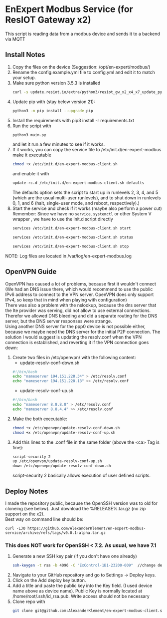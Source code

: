 # EnExpert Modbus Service (for ResIOT Gateway x2)

This script is reading data from a modbus device and sends it to a backend via MQTT

## Install Notes

1. Copy the files on the device (Suggestion: /opt/en-expert/modbus/)
2. Rename the config.example.yml file to config.yml and edit it to match your setup.
3. Make sure python version 3.5.3 is installed
    ```bash
    curl -s update.resiot.io/extra/python3/resiot_gw_x2_x4_x7_update_python_to_353.sh | bash
4. Update pip with (stay below version 21):
    ```bash
    python3 -m pip install --upgrade pip
   ```
5. Install the requirements with pip3 install -r requirements.txt
6. Run the script with
   ```bash
   python3 main.py
   ```
   and let it run a few minutes to see if it works.
7. If it works, you can copy the service file to /etc/init.d/en-expert-modbus make it executable
   ```bash
   chmod +x /etc/init.d/en-expert-modbus-client.sh
   ```
   and enable it with
   ```bash
   update-rc.d /etc/init.d/en-expert-modbus-client.sh defaults
   ```
   The defaults option sets the script to start up in runlevels 2, 3, 4, and 5 (which are the usual multi-user
   runlevels), and to shut down in runlevels 0, 1, and 6 (halt, single-user mode, and reboot, respectively).)
8. Start the service and check if it works (maybe also perform a power cut) <br>
   Remember: Since we have no `service`, `systemctl` or other System V wrapper , we have to use the init.d script
   directly
   ```bash
   services /etc/init.d/en-expert-modbus-client.sh start
   ```
   ```bash
   services /etc/init.d/en-expert-modbus-client.sh status
   ```
   ```bash
   services /etc/init.d/en-expert-modbus-client.sh stop
   ```

NOTE: Log files are located in /var/log/en-expert-modbus.log

## OpenVPN Guide

OpenVPN has caused a lot of problems, because first it wouldn't connect (We had an DNS issue there, which would
recommend to
use the public IPv6 address to connect to the VPN server. OpenVPN does only support IPv4, so keep that in mind when
playing
with configuration) <br>
There was also a problem with the nslookup, because the dns server that the lte provider was serving, did not allow to
use external
connections. Therefor we allowed DNS bleeding and did a separate routing for the DNS server, but the DNS server
responses were
strange. <br>
Using another DNS server for the ppp0 device is not possible either, because we maybe need the DNS server for the
initial P2P connection.
The solution I would suggest is updating the resolv.conf when the VPN connection is established, and reverting it if the
VPN connection goes down: <br>

1. Create two files in /etc/openvpn/ with the following content:
    - update-resolv-conf-down.sh
    ```bash
   #!/bin/bash
   echo "nameserver 194.151.228.34" > /etc/resolv.conf
   echo "nameserver 194.151.228.18" >> /etc/resolv.conf
   ```
    - update-resolv-conf-up.sh
    ```bash
   #!/bin/bash
   echo "nameserver 8.8.8.8" > /etc/resolv.conf
   echo "nameserver 8.8.4.4" >> /etc/resolv.conf
   ```
2. Make the both executable:
    ```bash
    chmod +x /etc/openvpn/update-resolv-conf-down.sh
    chmod +x /etc/openvpn/update-resolv-conf-up.sh
    ```
3. Add this lines to the .conf file in the same folder (above the &lt;ca> Tag is fine):
    ```bash
    script-security 2
    up /etc/openvpn/update-resolv-conf-up.sh
    down /etc/openvpn/update-resolv-conf-down.sh
    ```
   script-security 2 basically allows execution of user defined scripts.

## Deploy Notes

I made the repository public, because the OpenSSH version was to old for cloneing (see below). Just download the
%RELEASE%.tar.gz (no zip support on the x2). <br>
Best way on command line should be:

   ```
   curl -LJO https://github.com/AlexanderKlement/en-expert-modbus-service/archive/refs/tags/v0.0.1-alpha.tar.gz
   ```

### This does NOT work for OpenSSH < 7.2. As usual, we have 7.1

1. Generate a new SSH key pair (if you don't have one already)
    ```bash
    ssh-keygen -t rsa -b 4096 -C "ExControl-1B1-23200-009"  //change device name
    ```
2. Navigate to your GitHub repository and go to Settings -> Deploy keys.
3. Click on the Add deploy key button.
4. Add a title and paste the public key into the Key field. (I used device name above as device name).
   Public Key is normally located at /home/root/.ssh/id_rsa.pub. Write access should not be necessary
5. Clone repo with
    ```bash
    git clone git@github.com:AlexanderKlement/en-expert-modbus-client.sh-services.git
    ```
